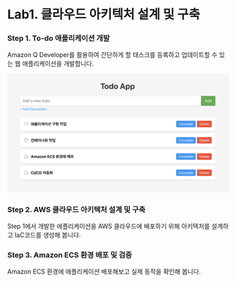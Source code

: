 # Lab1. 클라우드 아키텍처 설계 및 구축
### Step 1. To-do 애플리케이션 개발
Amazon Q Developer를 활용하여 간단하게 할 태스크를 등록하고 업데이트할 수 있는 웹 애플리케이션을 개발합니다.

![alt text](../others/image-4.png)

### Step 2. AWS 클라우드 아키텍처 설계 및 구축
Step 1에서 개발한 애플리케이션을 AWS 클라우드에 배포하기 위해 아키텍처를 설계하고 IaC코드를 생성해 봅니다.

### Step 3. Amazon ECS 환경 배포 및 검증
Amazon ECS 환경에 애플리케이션 배포해보고 실제 동작을 확인해 봅니다.


